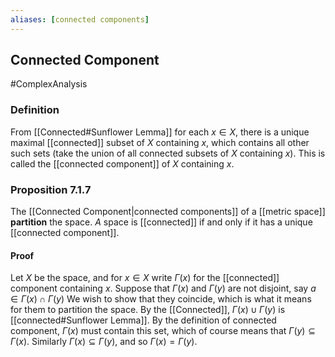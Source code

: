 ```yaml
---
aliases: [connected components]
---
```

## Connected Component
#ComplexAnalysis  

### Definition
From [[Connected#Sunflower Lemma]] for each $x \in X$, there is a unique maximal [[connected]] subset of $X$ containing $x$, which contains all other such sets (take the union of all connected subsets of $X$ containing $x)$. This is called the [[connected component]] of $X$ containing $x$.

### Proposition 7.1.7 
The [[Connected Component|connected components]] of a [[metric space]] **partition** the space. $A$ space is [[connected]] if and only if it has a unique [[connected component]].

#### Proof
Let $X$ be the space, and for $x \in X$ write $\Gamma(x)$ for the [[connected]] component containing $x .$ Suppose that $\Gamma(x)$ and $\Gamma(y)$ are not disjoint, say $a \in \Gamma(x) \cap \Gamma(y)$ We wish to show that they coincide, which is what it means for them to partition the space. By the [[Connected]], $\Gamma(x) \cup \Gamma(y)$ is [[connected#Sunflower Lemma]]. By the definition of connected component, $\Gamma(x)$ must contain this set, which of course means that $\Gamma(y) \subseteq \Gamma(x) .$ Similarly $\Gamma(x) \subseteq \Gamma(y)$, and so $\Gamma(x)=\Gamma(y)$.